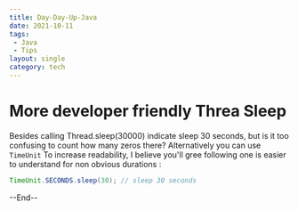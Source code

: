 ```yaml
---
title: Day-Day-Up-Java
date: 2021-10-11
tags:
 - Java
 - Tips
layout: single
category: tech
---
```



# More developer friendly Threa Sleep

Besides calling Thread.sleep(30000) indicate sleep 30 seconds, but is it too confusing to count how many zeros there? 
Alternatively you can use `TimeUnit` To increase readability, I believe you'll gree following one is easier to understand for non obvious durations :
```java
TimeUnit.SECONDS.sleep(30); // sleep 30 seconds
```












 

--End--
